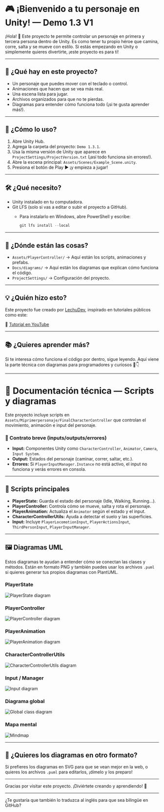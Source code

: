 # 🎮 ¡Bienvenido a tu personaje en Unity! — Demo 1.3 V1

¡Hola! 👋 Este proyecto te permite controlar un personaje en primera y tercera persona dentro de Unity. Es como tener tu propio héroe que camina, corre, salta y se mueve con estilo. Si estás empezando en Unity o simplemente quieres divertirte, ¡este proyecto es para ti!

---

## 🧩 ¿Qué hay en este proyecto?

- Un personaje que puedes mover con el teclado o control.
- Animaciones que hacen que se vea más real.
- Una escena lista para jugar.
- Archivos organizados para que no te pierdas.
- Diagramas para entender cómo funciona todo (¡si te gusta aprender más!).

---

## 🚀 ¿Cómo lo uso?

1. Abre Unity Hub.
2. Agrega la carpeta del proyecto: `Demo 1.3.1`.
3. Usa la misma versión de Unity que aparece en `ProjectSettings/ProjectVersion.txt` (¡así todo funciona sin errores!).
4. Abre la escena principal: `Assets/Scenes/Example_Scene.unity`.
5. Presiona el botón de Play ▶️ ¡y empieza a jugar!

---

## 🛠️ ¿Qué necesito?

- Unity instalado en tu computadora.
- Git LFS (solo si vas a editar o subir el proyecto a GitHub).
  - Para instalarlo en Windows, abre PowerShell y escribe:

    ```powershell
    git lfs install --local
    ```

---

## 📁 ¿Dónde están las cosas?

- `Assets/PlayerController/` → Aquí están los scripts, animaciones y prefabs.
- `Docs/diagrams/` → Aquí están los diagramas que explican cómo funciona el código.
- `ProjectSettings/` → Configuración del proyecto.

---

## 💡 ¿Quién hizo esto?

Este proyecto fue creado por [LechuDev](https://github.com/LechuDev), inspirado en tutoriales públicos como este:

🎥 [Tutorial en YouTube](https://www.youtube.com/watch?v=SwWZ-pklT9I&list=PLYvjPIZvaz-o-DIBhiHzSrrau9HKSmeEz&index=1)

---

## 📚 ¿Quieres aprender más?

Si te interesa cómo funciona el código por dentro, sigue leyendo. Aquí viene la parte técnica con diagramas para programadores y curiosos 🧠👇

---

# 🧠 Documentación técnica — Scripts y diagramas

Este proyecto incluye scripts en `Assets/Miprimerpersonaje/FinalCharacterController` que controlan el movimiento, animación e input del personaje.

### 🔄 Contrato breve (inputs/outputs/errores)

- **Input:** Componentes Unity como `CharacterController`, `Animator`, `Camera`, `Input System`.
- **Output:** Estados del personaje (caminar, correr, saltar, etc.).
- **Errores:** Si `PlayerInputManager.Instance` no está activo, el input no funciona y verás errores en consola.

---

## 📜 Scripts principales

- **PlayerState:** Guarda el estado del personaje (Idle, Walking, Running...).
- **PlayerController:** Controla cómo se mueve, salta y rota el personaje.
- **PlayerAnimation:** Actualiza el `Animator` según el estado y el input.
- **CharacterControllerUtils:** Ayuda a detectar el suelo y las superficies.
- **Input:** Incluye `PlayerLocomotionInput`, `PlayerActionsInput`, `ThirdPersonInput`, `PlayerInputManager`.

---

## 🖼️ Diagramas UML

Estos diagramas te ayudan a entender cómo se conectan las clases y métodos. Están en formato PNG y también puedes usar los archivos `.puml` si quieres generar tus propios diagramas con PlantUML.

### PlayerState  
![PlayerState diagram](Docs/diagrams/playerstate.png)

### PlayerController  
![PlayerController diagram](Docs/diagrams/playercontroller.png)

### PlayerAnimation  
![PlayerAnimation diagram](Docs/diagrams/playeranimation.png)

### CharacterControllerUtils  
![CharacterControllerUtils diagram](Docs/diagrams/charactercontrollerutils.png)

### Input / Manager  
![Input diagram](Docs/diagrams/input.png)

### Diagrama global  
![Global class diagram](Docs/diagrams/GlobalClasses.png)

### Mapa mental  
![Mindmap](Docs/diagrams/mindmap.png)

---

## 🧵 ¿Quieres los diagramas en otro formato?

Si prefieres los diagramas en SVG para que se vean mejor en la web, o quieres los archivos `.puml` para editarlos, ¡dímelo y los preparo!

---

Gracias por visitar este proyecto. ¡Diviértete creando y aprendiendo! 🎉

--- 

¿Te gustaría que también lo traduzca al inglés para que sea bilingüe en GitHub?
